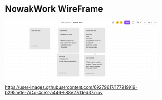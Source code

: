 # NowakWork WireFrame

![NowakWork](NowakWork.png)


https://user-images.githubusercontent.com/69279617/177919919-b295be1e-7d4c-4ce2-a446-688e27dded37.mov

